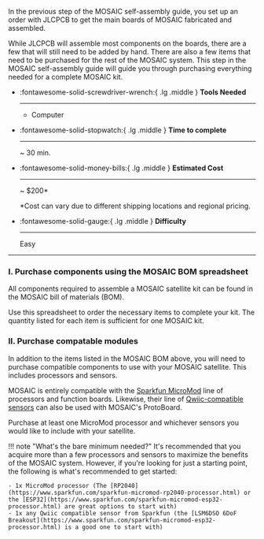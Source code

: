 In the previous step of the MOSAIC self-assembly guide, you set up an order with JLCPCB to get the main boards of MOSAIC fabricated and assembled.

While JLCPCB will assemble most components on the boards, there are a few that will still need to be added by hand. There are also a few items that need to be purchased for the rest of the MOSAIC system. This step in the MOSAIC self-assembly guide will guide you through purchasing everything needed for a complete MOSAIC kit. 

<div class="grid cards" markdown>

-   :fontawesome-solid-screwdriver-wrench:{ .lg .middle } __Tools Needed__

    ---

    - Computer

-   :fontawesome-solid-stopwatch:{ .lg .middle } __Time to complete__

    ---

    ~ 30 min.

-   :fontawesome-solid-money-bills:{ .lg .middle } __Estimated Cost__

    ---

    ~ $200*

    *Cost can vary due to different shipping locations and regional pricing.

-   :fontawesome-solid-gauge:{ .lg .middle } __Difficulty__

    ---

    Easy

</div>

---

### I. Purchase components using the MOSAIC BOM spreadsheet

All components required to assemble a MOSAIC satellite kit can be found in the MOSAIC bill of materials (BOM). 

Use this spreadsheet to order the necessary items to complete your kit. The quantity listed for each item is sufficient for one MOSAIC kit.

### II. Purchase compatable modules

In addition to the items listed in the MOSAIC BOM above, you will need to purchase compatible components to use with your MOSAIC satellite. This includes processors and sensors.

MOSAIC is entirely compatible with the [Sparkfun MicroMod](https://www.sparkfun.com/micromod) line of processors and function boards. Likewise, their line of [Qwiic-compatible sensors](https://www.sparkfun.com/sensors.html) can also be used with MOSAIC's ProtoBoard. 

Purchase at least one MicroMod processor and whichever sensors you would like to include with your satellite. 

!!! note "What's the bare minimum needed?"
    It's recommended that you acquire more than a few processors and sensors to maximize the benefits of the MOSAIC system. However, if you're looking for just a starting point, the following is what's recommended to get started:

    - 1x MicroMod processor (The [RP2040](https://www.sparkfun.com/sparkfun-micromod-rp2040-processor.html) or the [ESP32](https://www.sparkfun.com/sparkfun-micromod-esp32-processor.html) are great options to start with)
    - 1x any Qwiic compatible sensor from Sparkfun (the [LSM6DSO 6DoF Breakout](https://www.sparkfun.com/sparkfun-micromod-esp32-processor.html) is a good one to start with)